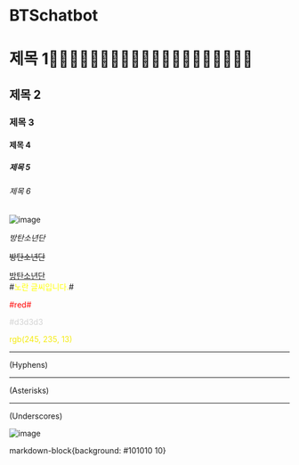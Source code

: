 # BTSchatbot

# 제목 1👱🏻‍♀️🤴🏻👩🏻‍🦱👩🏻‍🦰👩🏻‍🦱👱🏻‍♂️👱🏻‍♀️
## 제목 2
### 제목 3
#### 제목 4
##### 제목 5
###### 제목 6
![image](https://search.pstatic.net/common/?src=http%3A%2F%2Fimgnews.naver.net%2Fimage%2F609%2F2021%2F02%2F08%2F202102080806380410_2_20210208080950798.jpg&type=sc960_832)

*방탄소년단*

~~방탄소년단~~

<U>방탄소년단</U>   
#<span style="color:yellow">노란 글씨입니다.</span>#

<span style="color:red">#red#</span>  

<span style="color:#d3d3d3">#d3d3d3</span>  

<span style="color:rgb(245, 235, 13)">rgb(245, 235, 13)</span>  



- - -
(Hyphens)
* * *
(Asterisks)
_ _ _
(Underscores)   

![image](https://user-images.githubusercontent.com/79739569/139099993-3b7c11da-0fd8-4103-9e60-4b9afb91cda5.png)


  markdown-block{background: #101010 10}
